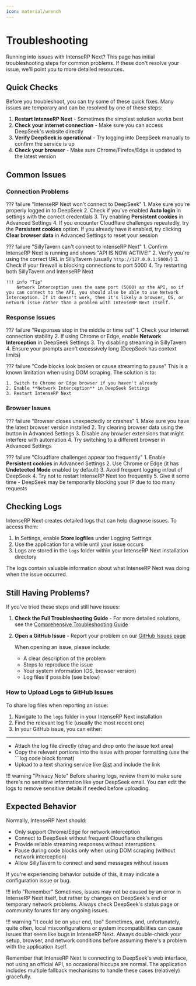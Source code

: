 ```yaml
---
icon: material/wrench
---
```


# Troubleshooting

Running into issues with IntenseRP Next? This page has initial troubleshooting steps for common problems. If these don't resolve your issue, we'll point you to more detailed resources.

## Quick Checks

Before you troubleshoot, you can try some of these quick fixes. Many issues are temporary and can be resolved by one of these steps:

1. **Restart IntenseRP Next** - Sometimes the simplest solution works best
2. **Check your internet connection** - Make sure you can access DeepSeek's website directly
3. **Verify DeepSeek is operational** - Try logging into DeepSeek manually to confirm the service is up
4. **Check your browser** - Make sure Chrome/Firefox/Edge is updated to the latest version

## Common Issues

### Connection Problems

??? failure "IntenseRP Next won't connect to DeepSeek"
    1. Make sure you're properly logged in to DeepSeek
    2. Check if you've enabled **Auto login** in settings with the correct credentials
    3. Try enabling **Persistent cookies** in Advanced Settings
    4. If you encounter Cloudflare challenges repeatedly, try the **Persistent cookies** option. If you already have it enabled, try clicking **Clear browser data** in Advanced Settings to reset your session

??? failure "SillyTavern can't connect to IntenseRP Next"
    1. Confirm IntenseRP Next is running and shows "API IS NOW ACTIVE!"
    2. Verify you're using the correct URL in SillyTavern (usually `http://127.0.0.1:5000/`)
    3. Check if your firewall is blocking connections to port 5000
    4. Try restarting both SillyTavern and IntenseRP Next

    !!! info "Tip"
        Network Interception uses the same port (5000) as the API, so if you can connect to the API, you should also be able to use Network Interception. If it doesn't work, then it's likely a browser, OS, or network issue rather than a problem with IntenseRP Next itself.

### Response Issues

??? failure "Responses stop in the middle or time out"
    1. Check your internet connection stability
    2. If using Chrome or Edge, enable **Network Interception** in DeepSeek Settings
    3. Try disabling streaming in SillyTavern
    4. Ensure your prompts aren't excessively long (DeepSeek has context limits)

??? failure "Code blocks look broken or cause streaming to pause"
    This is a known limitation when using DOM scraping. The solution is to:

    1. Switch to Chrome or Edge browser if you haven't already
    2. Enable **Network Interception** in DeepSeek Settings
    3. Restart IntenseRP Next

### Browser Issues

??? failure "Browser closes unexpectedly or crashes"
    1. Make sure you have the latest browser version installed
    2. Try clearing browser data using the button in Advanced Settings
    3. Disable any browser extensions that might interfere with automation
    4. Try switching to a different browser in Advanced Settings

??? failure "Cloudflare challenges appear too frequently"
    1. Enable **Persistent cookies** in Advanced Settings
    2. Use Chrome or Edge (it has **Undetected Mode** enabled by default)
    3. Avoid frequent logging in/out of DeepSeek
    4. Try not to restart IntenseRP Next too frequently
    5. Give it some time - DeepSeek may be temporarily blocking your IP due to too many requests

## Checking Logs

IntenseRP Next creates detailed logs that can help diagnose issues. To access them:

1. In Settings, enable **Store logfiles** under Logging Settings
2. Use the application for a while until your issue occurs
3. Logs are stored in the `logs` folder within your IntenseRP Next installation directory

The logs contain valuable information about what IntenseRP Next was doing when the issue occurred.

## Still Having Problems?

If you've tried these steps and still have issues:

1. **Check the Full Troubleshooting Guide** - For more detailed solutions, see the [Comprehensive Troubleshooting Guide](../../advanced/troubleshooting-guide.md)

2. **Open a GitHub Issue** - Report your problem on our [GitHub Issues page](https://github.com/LyubomirT/intense-rp-next/issues)

    When opening an issue, please include:

    - A clear description of the problem
    - Steps to reproduce the issue
    - Your system information (OS, browser version)
    - Log files if possible (see below)

### How to Upload Logs to GitHub Issues

To share log files when reporting an issue:

1. Navigate to the `logs` folder in your IntenseRP Next installation
2. Find the relevant log file (usually the most recent one)
3. In your GitHub issue, you can either:
---
- Attach the log file directly (drag and drop onto the issue text area)
- Copy the relevant portions into the issue with proper formatting (use the ```log code block format)
- Upload to a text sharing service like [Gist](https://gist.github.com) and include the link

!!! warning "Privacy Note"
    Before sharing logs, review them to make sure there's no sensitive information like your DeepSeek email. You can edit the logs to remove sensitive details if needed before uploading.

## Expected Behavior

Normally, IntenseRP Next should:

- Only support Chrome/Edge for network interception
- Connect to DeepSeek without frequent Cloudflare challenges
- Provide reliable streaming responses without interruptions
- Pause during code blocks only when using DOM scraping (without network interception)
- Allow SillyTavern to connect and send messages without issues

If you're experiencing behavior outside of this, it may indicate a configuration issue or bug.

!!! info "Remember"
    Sometimes, issues may not be caused by an error in IntenseRP Next itself, but rather by changes on DeepSeek's end or temporary network problems. Always check DeepSeek's status page or community forums for any ongoing issues.

!!! warning "It could be on your end, too"
    Sometimes, and, unfortunately, quite often, local misconfigurations or system incompatibilities can cause issues that seem like bugs in IntenseRP Next. Always double-check your setup, browser, and network conditions before assuming there's a problem with the application itself.

Remember that IntenseRP Next is connecting to DeepSeek's web interface, not using an official API, so occasional hiccups are normal. The application includes multiple fallback mechanisms to handle these cases (relatively) gracefully.